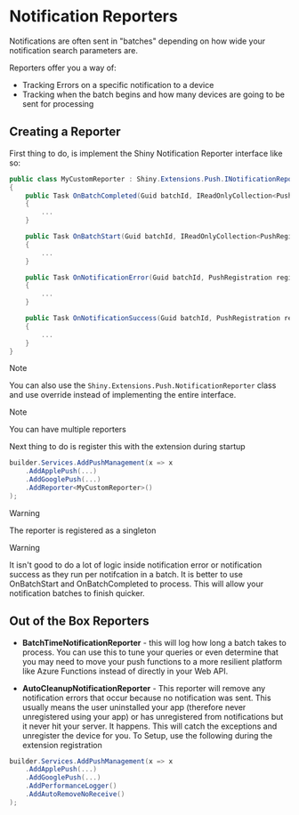 # Notification Reporters

Notifications are often sent in "batches" depending on how wide your notification search parameters are.  

Reporters offer you a way of:
* Tracking Errors on a specific notification to a device
* Tracking when the batch begins and how many devices are going to be sent for processing

## Creating a Reporter

First thing to do, is implement the Shiny Notification Reporter interface like so:

```csharp
public class MyCustomReporter : Shiny.Extensions.Push.INotificationReporter
{
    public Task OnBatchCompleted(Guid batchId, IReadOnlyCollection<PushRegistration> success, IReadOnlyCollection<(PushRegistration Registration, Exception Exception)> failures, Notification notification, CancellationToken cancelToken)
    {
        ...
    }

    public Task OnBatchStart(Guid batchId, IReadOnlyCollection<PushRegistration> registrations, Notification notification, CancellationToken cancelToken)
    {
        ...
    }

    public Task OnNotificationError(Guid batchId, PushRegistration registration, Notification notification, Exception exception, CancellationToken cancelToken)
    {
        ...
    }

    public Task OnNotificationSuccess(Guid batchId, PushRegistration registration, Notification notification, CancellationToken cancelToken)
    {
        ...
    }
}
```

> [!NOTE]
> You can also use the `Shiny.Extensions.Push.NotificationReporter` class and use override instead of implementing the entire interface.

> [!NOTE]
> You can have multiple reporters

Next thing to do is register this with the extension during startup

```csharp
builder.Services.AddPushManagement(x => x
    .AddApplePush(...)
    .AddGooglePush(...)
    .AddReporter<MyCustomReporter>()
);
```

> [!WARNING]
> The reporter is registered as a singleton

> [!WARNING]
> It isn't good to do a lot of logic inside notification error or notification success as they run per notifcation in a batch.  It is better to use OnBatchStart and OnBatchCompleted to process.  This will allow your notification batches to finish quicker.

## Out of the Box Reporters
* **BatchTimeNotificationReporter** - this will log how long a batch takes to process.  You can use this to tune your queries or even determine that you may need to move your push functions to a more resilient platform like Azure Functions instead of directly in your Web API.

* **AutoCleanupNotificationReporter** - This reporter will remove any notification errors that occur because no notification was sent.  This usually means the user uninstalled your app (therefore never unregistered using your app) or has unregistered from notifications but it never hit your server.  It happens.  This will catch the exceptions and unregister the device for you.  To Setup, use the following during the extension registration

```csharp
builder.Services.AddPushManagement(x => x
    .AddApplePush(...)
    .AddGooglePush(...)
    .AddPerformanceLogger()
    .AddAutoRemoveNoReceive()
);
```